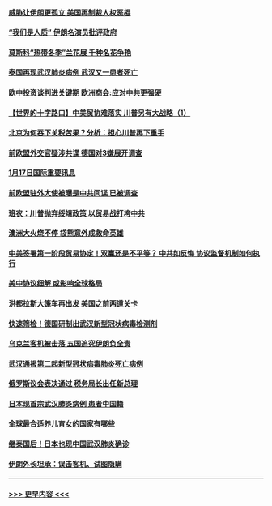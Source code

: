 #### [威胁让伊朗更孤立 美国再制裁人权恶棍](../pages/prog202/a102755094.md?t=01180811) 
#### [“我们是人质” 伊朗名演员批评政府](../pages/prog202/a102755061.md?t=01180811) 
#### [莫斯科“热带冬季”兰花展 千种名花争艳](../pages/prog202/a102754998.md?t=01180811) 
#### [泰国再现武汉肺炎病例 武汉又一患者死亡](../pages/prog202/a102754990.md?t=01180811) 
#### [欧中投资谈判进关键期 欧洲商会:应对中共更强硬](../pages/prog202/a102754953.md?t=01180811) 
#### [【世界的十字路口】中美贸协难落实 川普另有大战略（1）](../pages/prog202/a102754926.md?t=01180811) 
#### [北京为何吞下关税苦果？分析：担心川普再下重手](../pages/prog202/a102754783.md?t=01180811) 
#### [前欧盟外交官疑涉共谍 德国对3嫌展开调查](../pages/prog202/a102754805.md?t=01180811) 
#### [1月17日国际重要讯息](../pages/prog202/a102754803.md?t=01180811) 
#### [前欧盟驻外大使被曝是中共间谍 已被调查](../pages/prog202/a102754719.md?t=01180811) 
#### [班农：川普抛弃绥靖政策 以贸易战打垮中共](../pages/prog202/a102754679.md?t=01180811) 
#### [澳洲大火烧不停 袋熊意外成救命英雄](../pages/prog202/a102754614.md?t=01180811) 
#### [中美签署第一阶段贸易协定！双赢还是不平等？ 中共如反悔 协议监督机制如何执行](../pages/prog202/a102754464.md?t=01180811) 
#### [美中协议细解 或影响全球格局](../pages/prog202/a102754450.md?t=01180811) 
#### [洪都拉斯大篷车再出发 美国之前两道关卡](../pages/prog202/a102754430.md?t=01180811) 
#### [快速筛检！德国研制出武汉新型冠状病毒检测剂](../pages/prog202/a102754330.md?t=01180811) 
#### [乌克兰客机被击落 五国追究伊朗负全责](../pages/prog202/a102754374.md?t=01180811) 
#### [武汉通报第二起新型冠状病毒肺炎死亡病例](../pages/prog202/a102754298.md?t=01180811) 
#### [俄罗斯议会表决通过 税务局长出任新总理](../pages/prog202/a102754288.md?t=01180811) 
#### [日本现首宗武汉肺炎病例 患者中国籍](../pages/prog202/a102754250.md?t=01180811) 
#### [全球最合适养儿育女的国家有哪些](../pages/prog202/a102754198.md?t=01180811) 
#### [继泰国后！日本也现中国武汉肺炎确诊](../pages/prog202/a102754064.md?t=01180811) 
#### [伊朗外长坦承：误击客机、试图隐瞒](../pages/prog202/a102754062.md?t=01180811) 

----
#### [ >>> 更早内容 <<< ](../indexes/prog202-earlier.md)
